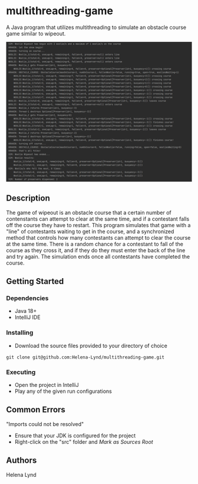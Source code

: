 # multithreading-game<br>
A Java program that utilizes multithreading to simulate an obstacle course game similar to wipeout.

![ProgramResults](https://github.com/Helena-Lynd/multithreading-game/blob/main/multithreading-output.png?raw=true)

## Description<br>
The game of wipeout is an obstacle course that a certain number of contenstants can attempt to clear at the same time, and if a contestant falls off the course they
have to restart. This program simulates that game with a "line" of contestants waiting to get in the course, and a synchronized method that controls how many
contestants can attempt to clear the course at the same time. There is a random chance for a contestant to fall of the course as they cross it, and if they do they
must enter the back of the line and try again. The simulation ends once all contestants have completed the course.

## Getting Started<br>
### Dependencies
- Java 18+
- IntelliJ IDE
### Installing
- Download the source files provided to your directory of choice
```
git clone git@github.com:Helena-Lynd/multithreading-game.git
```
### Executing
- Open the project in IntelliJ
- Play any of the given run configurations
## Common Errors
"Imports could not be resolved"
- Ensure that your JDK is configured for the project
- Right-click on the "src" folder and <i>Mark as Sources Root</i>
## Authors<br>
Helena Lynd
